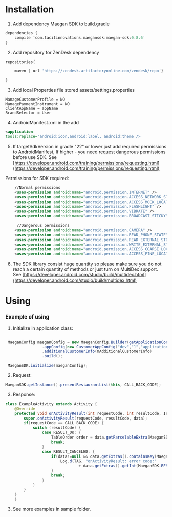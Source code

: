 # Installation

1. Add dependency Maegan SDK to build.gradle

```groovy
dependencies {
    compile ‘com.tacitinnovations.maegansdk:maegan-sdk:0.8.6'
}
```

2. Add repository for ZenDesk dependency 

```groovy
repositories{

    maven { url 'https://zendesk.artifactoryonline.com/zendesk/repo'}

}
```

3. Add local Properties file stored assets/settings.properties
```
ManageCustomerProfile = NO
ManagePaymentInstrument = NO
ClientAppName = appName
BrandSelector = User
```


4.  AndroidManifest.xml in the <application> add
```xml
<application 
tools:replace="android:icon,android:label, android:theme />

```

5. If targetSdkVersion in gradle "22" or lower just add required permissions to AndroidManifest, If higher - you need request dangerous permissions before use SDK. See [https://developer.android.com/training/permissions/requesting.html](https://developer.android.com/training/permissions/requesting.html) 

Permissions for SDK required:

```xml
    //Normal permissions	
    <uses-permission android:name="android.permission.INTERNET" />
    <uses-permission android:name="android.permission.ACCESS_NETWORK_STATE" />
    <uses-permission android:name="android.permission.ACCESS_MOCK_LOCATION" />
    <uses-permission android:name="android.permission.FLASHLIGHT" />
    <uses-permission android:name="android.permission.VIBRATE" />
    <uses-permission android:name="android.permission.BROADCAST_STICKY" /> 

     //Dangerous permissions   
    <uses-permission android:name="android.permission.CAMERA" />
    <uses-permission android:name="android.permission.READ_PHONE_STATE" />
    <uses-permission android:name="android.permission.READ_EXTERNAL_STORAGE" />
    <uses-permission android:name="android.permission.WRITE_EXTERNAL_STORAGE" />
    <uses-permission android:name="android.permission.ACCESS_COARSE_LOCATION" />
    <uses-permission android:name="android.permission.ACCESS_FINE_LOCATION" />
```
6. The SDK library consist huge quantity so please make sure you do not reach a certain quantity of methods or just turn on MultiDex support. See [https://developer.android.com/studio/build/multidex.html](https://developer.android.com/studio/build/multidex.html)

# Using

### Example of using

1. Initialize in application class:    

```java

 MaeganConfig maeganConfig = new MaeganConfig.Builder(getApplicationContext())
     	        .appConfig(new CustomerAppConfig("dev","1","application ID"))
                .additionalCustomerInfo(mAdditionalCustomerInfo)
                .build();

 MaeganSDK.initialize(maeganConfig);

```

2. Request:

```java
MaeganSDK.getInstance().presentRestaurantList(this, CALL_BACK_CODE);

```

3. Response:

```java
class ExampleActivity extends Activity {
    @Override
    protected void onActivityResult(int requestCode, int resultCode, Intent data) {
        super.onActivityResult(requestCode, resultCode, data);
        if(requestCode == CALL_BACK_CODE) {
            switch (resultCode) {
                case RESULT_OK: {
                    TableOrder order = data.getParcelableExtra(MaeganSDK.RESULT_TABLE_ORDER);
                    break;
                }
                case RESULT_CANCELED: {
                    if(data!=null && data.getExtras().containsKey(MaeganSDK.RESULT_ERROR_CODE)){
                        Log.d(TAG, "onActivityResult: error code:"
                                + data.getExtras().getInt(MaeganSDK.RESULT_ERROR_CODE));
                    }
                    break;
                }
            }
        }
    }
    }
```

3. See more examples in sample folder.

